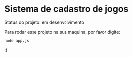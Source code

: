 # Sistema de cadastro de jogos

Status do projeto: em desenvolvimento

Para rodar esse projeto na sua maquina, por favor digite:

```
node app.js
```
:)